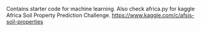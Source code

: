 Contains starter code for machine learning. 
Also check africa.py for kaggle Africa Soil Property Prediction Challenge. 
https://www.kaggle.com/c/afsis-soil-properties